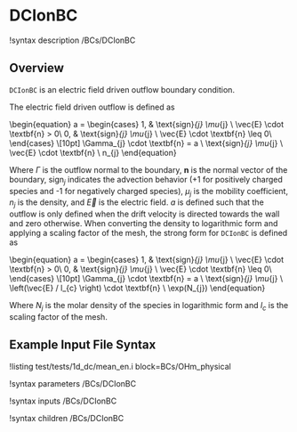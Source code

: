 # DCIonBC

!syntax description /BCs/DCIonBC

## Overview

`DCIonBC` is an electric field driven outflow boundary condition.

The electric field driven outflow is defined as

\begin{equation}
a =
\begin{cases}
1, & \text{sign}_{j} \mu_{j} \ \vec{E} \cdot \textbf{n} > 0\\
0, & \text{sign}_{j} \mu_{j} \ \vec{E} \cdot \textbf{n} \leq 0\\
\end{cases} \\[10pt]
\Gamma_{j} \cdot \textbf{n} = a \ \text{sign}_{j} \mu_{j} \ \vec{E} \cdot \textbf{n} \ n_{j}
\end{equation}

Where $\Gamma$ is the outflow normal to the boundary, $\textbf{n}$ is the normal vector of the boundary, $\text{sign}_{j}$ indicates the advection behavior ($\text{+}1$ for positively charged species and $\text{-}1$ for negatively charged species), $\mu_{j}$ is the mobility coefficient, $n_{j}$ is the density, and $\vec{E}$ is
the electric field. $a$ is defined such that the outflow is only defined when the drift velocity is directed towards the wall and zero otherwise. When converting the density to logarithmic form and applying a scaling
factor of the mesh, the strong form for `DCIonBC` is defined as

\begin{equation}
a =
\begin{cases}
1, & \text{sign}_{j} \mu_{j} \ \vec{E} \cdot \textbf{n} > 0\\
0, & \text{sign}_{j} \mu_{j} \ \vec{E} \cdot \textbf{n} \leq 0\\
\end{cases} \\[10pt]
\Gamma_{j} \cdot \textbf{n} = a \ \text{sign}_{j} \mu_{j} \ \left(\vec{E} / l_{c} \right) \cdot \textbf{n} \ \exp(N_{j})
\end{equation}

Where $N_{j}$ is the molar density of the species in logarithmic form and
$l_{c}$ is the scaling factor of the mesh.


## Example Input File Syntax

!listing test/tests/1d_dc/mean_en.i block=BCs/OHm_physical

!syntax parameters /BCs/DCIonBC

!syntax inputs /BCs/DCIonBC

!syntax children /BCs/DCIonBC
